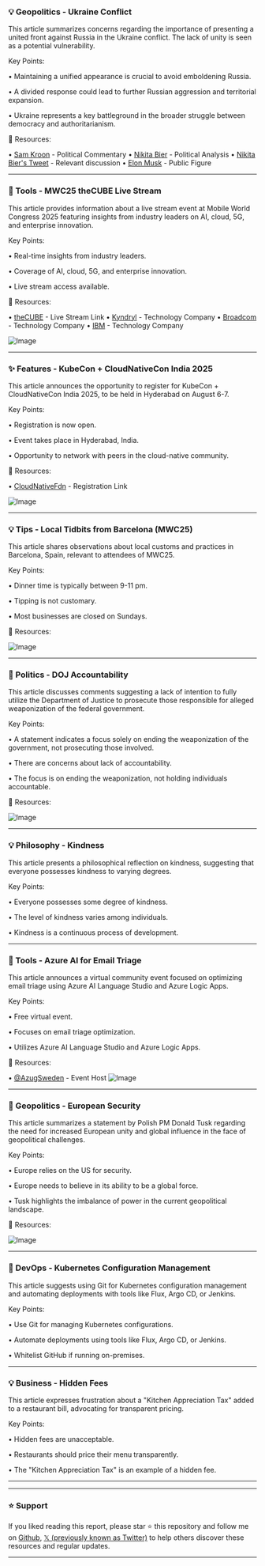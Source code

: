 ### 💡 Geopolitics - Ukraine Conflict

This article summarizes concerns regarding the importance of presenting a united front against Russia in the Ukraine conflict.  The lack of unity is seen as a potential vulnerability.

Key Points:

• Maintaining a unified appearance is crucial to avoid emboldening Russia.


•  A divided response could lead to further Russian aggression and territorial expansion.


•  Ukraine represents a key battleground in the broader struggle between democracy and authoritarianism.



🔗 Resources:

• [Sam Kroon](https://x.com/samkroon) - Political Commentary
• [Nikita Bier](https://x.com/nikitabier) -  Political Analysis
• [Nikita Bier's Tweet](https://x.com/nikitabier/status/1896439455440904625) -  Relevant discussion
• [Elon Musk](https://x.com/elonmusk) -  Public Figure


---
### 🚀 Tools - MWC25 theCUBE Live Stream

This article provides information about a live stream event at Mobile World Congress 2025 featuring insights from industry leaders on AI, cloud, 5G, and enterprise innovation.

Key Points:

• Real-time insights from industry leaders.


• Coverage of AI, cloud, 5G, and enterprise innovation.


•  Live stream access available.



🔗 Resources:

• [theCUBE](https://thecube.net/events/cube/mwc25) - Live Stream Link
• [Kyndryl](https://x.com/Kyndryl) - Technology Company
• [Broadcom](https://x.com/Broadcom) - Technology Company
• [IBM](https://x.com/IBM) - Technology Company

![Image](https://pbs.twimg.com/media/GlGuf9EXMAADqma?format=jpg&name=small)


---
### ✨ Features - KubeCon + CloudNativeCon India 2025

This article announces the opportunity to register for KubeCon + CloudNativeCon India 2025, to be held in Hyderabad on August 6-7.

Key Points:

• Registration is now open.


• Event takes place in Hyderabad, India.


•  Opportunity to network with peers in the cloud-native community.



🔗 Resources:

• [CloudNativeFdn](https://hubs.la/Q036vqcW0) - Registration Link

![Image](https://pbs.twimg.com/media/GlFt5dKXUAAzVeW?format=jpg&name=small)


---
### 💡 Tips - Local Tidbits from Barcelona (MWC25)

This article shares observations about local customs and practices in Barcelona, Spain, relevant to attendees of MWC25.

Key Points:

• Dinner time is typically between 9-11 pm.


• Tipping is not customary.


• Most businesses are closed on Sundays.



🔗 Resources:

![Image](https://pbs.twimg.com/media/GlCS6wCXcAEmMTH?format=jpg&name=small)


---
### 🤖  Politics - DOJ Accountability

This article discusses comments suggesting a lack of intention to fully utilize the Department of Justice to prosecute those responsible for alleged weaponization of the federal government.

Key Points:

•  A statement indicates a focus solely on ending the weaponization of the government, not prosecuting those involved.


• There are concerns about lack of accountability.


• The focus is on ending the weaponization, not holding individuals accountable.


🔗 Resources:

![Image](https://pbs.twimg.com/amplify_video_thumb/1896064156098301952/img/yQS77UEw4WSIoGy_.jpg)


---
### 💡 Philosophy - Kindness

This article presents a philosophical reflection on kindness, suggesting that everyone possesses kindness to varying degrees.

Key Points:

• Everyone possesses some degree of kindness.


•  The level of kindness varies among individuals.


• Kindness is a continuous process of development.



---
### 🚀 Tools - Azure AI for Email Triage

This article announces a virtual community event focused on optimizing email triage using Azure AI Language Studio and Azure Logic Apps.

Key Points:

• Free virtual event.


• Focuses on email triage optimization.


•  Utilizes Azure AI Language Studio and Azure Logic Apps.



🔗 Resources:

• [@AzugSweden](https://x.com/AzugSweden) - Event Host
![Image](https://pbs.twimg.com/media/GlCzkr8XEAAxTg9?format=jpg&name=small)


---
### 🤖 Geopolitics - European Security

This article summarizes a statement by Polish PM Donald Tusk regarding the need for increased European unity and global influence in the face of geopolitical challenges.

Key Points:

•  Europe relies on the US for security.


•  Europe needs to believe in its ability to be a global force.


•  Tusk highlights the imbalance of power in the current geopolitical landscape.



🔗 Resources:

![Image](https://pbs.twimg.com/ext_tw_video_thumb/1896187367326707712/pu/img/xDI7WRaQQnrlWMQH.jpg)


---
### 🤖 DevOps - Kubernetes Configuration Management

This article suggests using Git for Kubernetes configuration management and automating deployments with tools like Flux, Argo CD, or Jenkins.

Key Points:

• Use Git for managing Kubernetes configurations.


• Automate deployments using tools like Flux, Argo CD, or Jenkins.


•  Whitelist GitHub if running on-premises.



---
### 💡 Business - Hidden Fees

This article expresses frustration about a "Kitchen Appreciation Tax" added to a restaurant bill, advocating for transparent pricing.

Key Points:

•  Hidden fees are unacceptable.


•  Restaurants should price their menu transparently.


•  The "Kitchen Appreciation Tax" is an example of a hidden fee.


---


---

### ⭐️ Support

If you liked reading this report, please star ⭐️ this repository and follow me on [Github](https://github.com/Drix10), [𝕏 (previously known as Twitter)](https://x.com/DRIX_10_) to help others discover these resources and regular updates.

---